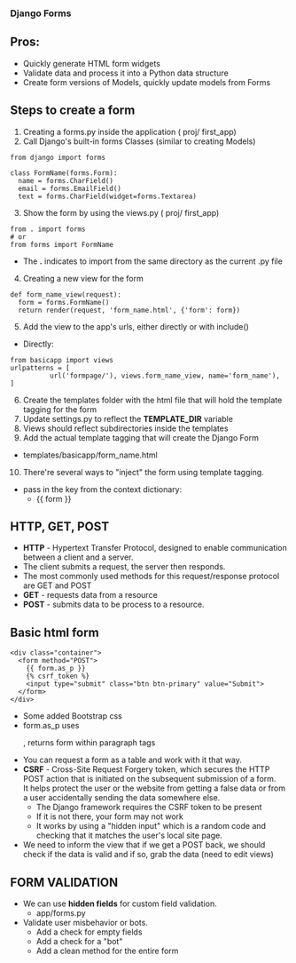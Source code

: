 ### Django Forms
## Pros:
- Quickly generate HTML form widgets
- Validate data and process it into a Python data structure
- Create form versions of Models, quickly update models from Forms
## Steps to create a form
1. Creating a forms.py inside the application ( proj/ first_app)
2. Call Django's built-in forms Classes (similar to creating Models)
```
from django import forms

class FormName(forms.Form):
  name = forms.CharField()
  email = forms.EmailField()
  text = forms.CharField(widget=forms.Textarea)
```
3. Show the form by using the views.py ( proj/ first_app)
```
from . import forms
# or
from forms import FormName
```
  * The **.** indicates to import from the same directory as the current .py file

4. Creating a new view for the form
```
def form_name_view(request):
  form = forms.FormName()
  return render(request, 'form_name.html', {'form': form})
```
5. Add the view to the app's urls, either directly or with include()
  * Directly:
  ```
  from basicapp import views
  urlpatterns = [
            url('formpage/'), views.form_name_view, name='form_name'),
  ]
  ```
6. Create the templates folder with the html file that will hold the template tagging
for the form
7. Update settings.py to reflect the **TEMPLATE_DIR** variable
8. Views should reflect subdirectories inside the templates
9. Add the actual template tagging that will create the Django Form  
  * templates/basicapp/form_name.html  
10. There're several ways to "inject" the form using template tagging.
  * pass in the key from the context dictionary:
    * {{ form }}

## HTTP, GET, POST
- **HTTP** - Hypertext Transfer Protocol, designed to enable communication between a
client and a server.
- The client submits a request, the server then responds.
- The most commonly used methods for this request/response protocol are GET and POST
- **GET** - requests data from a resource
- **POST** - submits data to be process to a resource.
## Basic html form
```
<div class="container">
  <form method="POST">
    {{ form.as_p }}
    {% csrf_token %}
    <input type="submit" class="btn btn-primary" value="Submit">
  </form>
</div>
```
- Some added Bootstrap css
- form.as_p uses <p>, returns form within paragraph tags
- You can request a form as a table and work with it that way.
- **CSRF** - Cross-Site Request Forgery token, which secures the HTTP POST action
that is initiated on the subsequent submission of a form.  
It helps protect the user or the website from getting a false data or from a user
accidentally sending the data somewhere else.
  * The Django framework requires the CSRF token to be present
  * If it is not there, your form may not work
  * It works by using a "hidden input" which is a random code and checking that it matches
the user's local site page.
- We need to inform the view that if we get a POST back, we should check if the data is
valid and if so, grab the data (need to edit views)

## FORM VALIDATION
- We can use **hidden fields** for custom field validation.
  * app/forms.py
- Validate user misbehavior or bots.
  * Add a check for empty fields
  * Add a check for a "bot"
  * Add a clean method for the entire form
